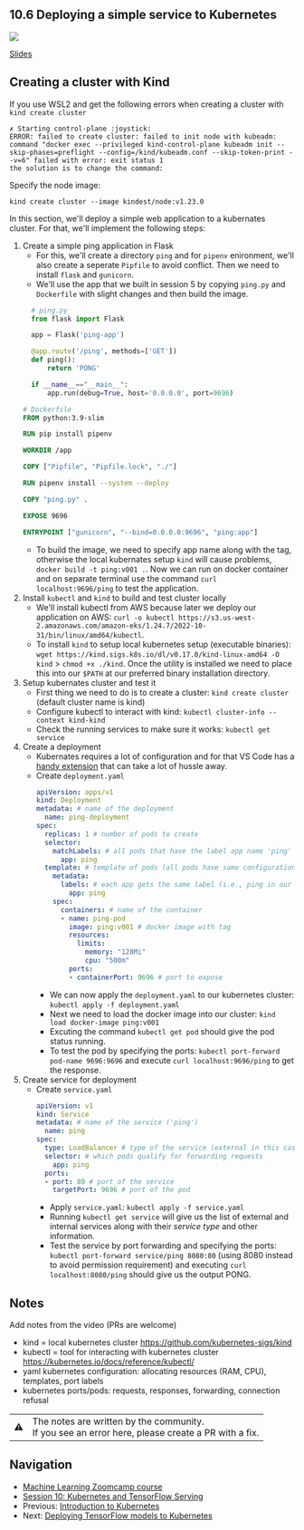 
## 10.6 Deploying a simple service to Kubernetes

<a href="https://www.youtube.com/watch?v=PPUCVRIV9t8&list=PL3MmuxUbc_hIhxl5Ji8t4O6lPAOpHaCLR"><img src="images/thumbnail-10-06.jpg"></a>
 

[Slides](https://www.slideshare.net/AlexeyGrigorev/ml-zoomcamp-10-kubernetes)


## Creating a cluster with Kind

If you use WSL2 and get the following errors when creating a cluster with `kind create cluster` 

```
✗ Starting control-plane :joystick:
ERROR: failed to create cluster: failed to init node with kubeadm: command "docker exec --privileged kind-control-plane kubeadm init --skip-phases=preflight --config=/kind/kubeadm.conf --skip-token-print --v=6" failed with error: exit status 1
the solution is to change the command:
```

Specify the node image: 

```
kind create cluster --image kindest/node:v1.23.0
```
In this section, we'll deploy a simple web application to a kubernates cluster. For that, we'll implement the following steps:

1. Create a simple ping application in Flask
   - For this, we'll create a directory `ping` and for `pipenv` enironment, we'll also create a seperate `Pipfile` to avoid conflict. Then we need to install `flask` and `gunicorn`.
   - We'll use the app that we built in session 5 by copying `ping.py` and `Dockerfile` with slight changes and then build the image.
    ```python
      # ping.py
      from flask import Flask

      app = Flask('ping-app')

      @app.route('/ping', methods=['GET'])
      def ping():
          return 'PONG'

      if __name__=="__main__":
          app.run(debug=True, host='0.0.0.0', port=9696)
    ```
    ```dockerfile
    # Dockerfile
    FROM python:3.9-slim

    RUN pip install pipenv

    WORKDIR /app

    COPY ["Pipfile", "Pipfile.lock", "./"]

    RUN pipenv install --system --deploy

    COPY "ping.py" .

    EXPOSE 9696

    ENTRYPOINT ["gunicorn", "--bind=0.0.0.0:9696", "ping:app"]
    ```
    - To build the image, we need to specify app name along with the tag, otherwise the local kubernates setup `kind` will cause problems, `docker build -t ping:v001 .`. Now we can run on docker container and on separate terminal use the command `curl localhost:9696/ping` to test the application.
2. Install `kubectl` and `kind` to build and test cluster locally
   - We'll install kubectl from AWS because later we deploy our application on AWS: `curl -o kubectl https://s3.us-west-2.amazonaws.com/amazon-eks/1.24.7/2022-10-31/bin/linux/amd64/kubectl`.
   - To install `kind` to setup local kubernetes setup (executable binaries): `wget https://kind.sigs.k8s.io/dl/v0.17.0/kind-linux-amd64 -O kind` > `chmod +x ./kind`. Once the utility is installed we need to place this into our `$PATH` at our preferred binary installation directory.
3. Setup kubernates cluster and test it
   - First thing we need to do is to create a cluster: `kind create cluster` (default cluster name is kind)
   - Configure kubectl to interact with kind: `kubectl cluster-info --context kind-kind`
   - Check the running services to make sure it works: `kubectl get service`
4. Create a deployment
   - Kubernates requires a lot of configuration and for that VS Code has a [handy extension](https://code.visualstudio.com/docs/azure/kubernetes) that can take a lot of hussle away.
   - Create `deployment.yaml`
      ```yaml
      apiVersion: apps/v1
      kind: Deployment
      metadata: # name of the deployment
        name: ping-deployment
      spec:
        replicas: 1 # number of pods to create
        selector:
          matchLabels: # all pods that have the label app name 'ping' are belonged to 'ping-deployment'
            app: ping
        template: # template of pods (all pods have same configuration)
          metadata:
            labels: # each app gets the same label (i.e., ping in our case)
              app: ping
          spec:
            containers: # name of the container
            - name: ping-pod
              image: ping:v001 # docker image with tag
              resources:
                limits:
                  memory: "128Mi"
                  cpu: "500m"
              ports:
              - containerPort: 9696 # port to expose
      ```
       - We can now apply the `deployment.yaml` to our kubernetes cluster: `kubectl apply -f deployment.yaml`
       - Next we need to load the docker image into our cluster: `kind load docker-image ping:v001`
       - Excuting the command `kubectl get pod` should give the pod status running.
       - To test the pod by specifying the ports: `kubectl port-forward pod-name 9696:9696` and execute `curl localhost:9696/ping` to get the response.
5. Create service for deployment
   - Create `service.yaml`
      ```yaml
      apiVersion: v1
      kind: Service
      metadata: # name of the service ('ping')
        name: ping
      spec:
        type: LoadBalancer # type of the service (external in this case)
        selector: # which pods qualify for forwarding requests
          app: ping
        ports:
        - port: 80 # port of the service
          targetPort: 9696 # port of the pod
      ```
      - Apply `service.yaml`: `kubectl apply -f service.yaml`
      - Running `kubectl get service` will give us the list of external and internal services along with their *service type* and other information.
      - Test the service by port forwarding and specifying the ports: `kubectl port-forward service/ping 8080:80` (using 8080 instead to avoid permission requirement) and executing `curl localhost:8080/ping` should give us the output PONG.

## Notes

Add notes from the video (PRs are welcome)

* kind = local kubernetes cluster https://github.com/kubernetes-sigs/kind
* kubectl = tool for interacting with kubernetes cluster https://kubernetes.io/docs/reference/kubectl/
* yaml kubernetes configuration: allocating resources (RAM, CPU), templates, port labels
* kubernetes ports/pods: requests, responses, forwarding, connection refusal

<table>
   <tr>
      <td>⚠️</td>
      <td>
         The notes are written by the community. <br>
         If you see an error here, please create a PR with a fix.
      </td>
   </tr>
</table>


## Navigation

* [Machine Learning Zoomcamp course](../)
* [Session 10: Kubernetes and TensorFlow Serving](./)
* Previous: [Introduction to Kubernetes](05-kubernetes-intro.md)
* Next: [Deploying TensorFlow models to Kubernetes](07-kubernetes-tf-serving.md)

